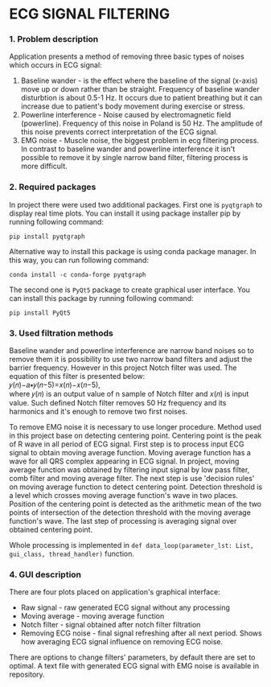 # ECG SIGNAL FILTERING  

### 1. Problem description  
Application presents a method of removing three basic types of noises which occurs in ECG signal:  
1. Baseline wander - is the effect where the baseline of the signal (x-axis) move up or down rather than be straight.
Frequency of baseline wander disturbtion is about 0.5-1 Hz. It occurs due to patient breathing
but it can increase due to patient's body movement during exercise or stress.   
2. Powerline interference - Noise caused by electromagnetic field (powerline).
Frequency of this noise in Poland is 50 Hz. The amplitude of this noise prevents
correct interpretation of the ECG signal. 
3. EMG noise  - Muscle noise, the biggest problem in ecg filtering process. In 
contrast to baseline wander and powerline interference it isn't possible to remove 
it by single narrow band filter, filtering process is more difficult.   

### 2. Required packages  
In project there were used two additional packages. First one is `pyqtgraph` to
display real time plots. You can install it using package installer pip by running
following command:
  
`pip install pyqtgraph`  

Alternative way to install this package is using conda package manager. In this 
way, you can run following command:  

`conda install -c conda-forge pyqtgraph`  
   
The second one is `PyQt5` package to create graphical user interface. You can 
install this package by running following command:  

`pip install PyQt5`  

### 3. Used filtration methods  

Baseline wander and powerline interference are narrow band noises so to remove
them it is possibility to use two narrow band filters and adjust the barrier 
frequency. However in this project Notch filter was used. The equation of this
filter is presented below:  
𝑦(𝑛)−𝑎∗𝑦(𝑛−5)=𝑥(𝑛)−𝑥(𝑛−5),  
where 𝑦(𝑛) is an output value of n sample of Notch filter and 𝑥(𝑛) is input value.
Such defined Notch filter removes 50 Hz frequency and its harmonics and it's 
enough to remove two first noises. 

To remove EMG noise it is necessary to use longer procedure. Method used in
this project base on detecting centering point. Centering point is the peak of R wave
in all period of ECG signal. First step is to process input ECG signal to 
obtain moving average function. Moving average function has a wave for all
QRS complex appearing in ECG signal. In project, moving average function was 
obtained by filtering input signal by low pass filter, comb filter and moving 
average filter. The next step is use 'decision rules' on moving average function 
to detect centering point. Detection threshold is a level which crosses moving
average function's wave in two places. Position of the centering point is detected
as the arithmetic mean of the two points of intersection of the detection threshold
with the moving average function's wave. The last step of processing is 
averaging signal over obtained centering point.

Whole processing is implemented in `def data_loop(parameter_lst: List, gui_class, thread_handler)`
function.

### 4. GUI description  

There are four plots placed on application's graphical interface:  
+ Raw signal - raw generated ECG signal without any processing  
+ Moving average - moving average function  
+ Notch filter - signal obtained after notch filter filtration  
+ Removing ECG noise - final signal refreshing after all next period. Shows 
how averaging ECG signal influence on removing ECG noise.

There are options to change filters' parameters, by default there are set to
optimal. A text file with generated ECG signal with EMG noise is available
in repository. 

 

